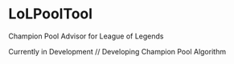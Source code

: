 # LoLPoolTool
Champion Pool Advisor for League of Legends

Currently in Development // Developing Champion Pool Algorithm
